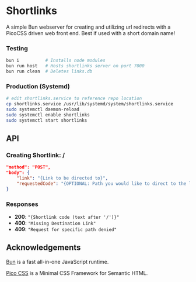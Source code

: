 # Shortlinks

A simple Bun webserver for creating and utilizing url redirects with a PicoCSS driven web front end. Best if used with a short domain name!

### Testing
```bash
bun i          # Installs node modules
bun run host   # Hosts shortlinks server on port 7000
bun run clean  # Deletes links.db
```

### Production (Systemd)
```bash
# edit shortlinks.service to reference repo location
cp shortlinks.service /usr/lib/systemd/system/shortlinks.service
sudo systemctl daemon-reload
sudo systemctl enable shortlinks
sudo systemctl start shortlinks
```


## API

### Creating Shortlink: /
```json
"method": "POST",
"body": {
    "link": "{Link to be directed to}",
    "requestedCode": "{OPTIONAL: Path you would like to direct to the link}"
}
```

### Responses
- **200**: `"{Shortlink code (text after '/')}"`
- **400**: `"Missing Destination Link"`
- **409**: `"Request for specific path denied"`

## Acknowledgements

[Bun](https://bun.sh) is a fast all-in-one JavaScript runtime.

[Pico CSS](https://picocss.com) is a Minimal CSS Framework for Semantic HTML.